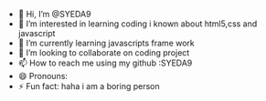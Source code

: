 - 👋 Hi, I’m @SYEDA9
- 👀 I’m interested in learning coding  i known about html5,css and javascript
- 🌱 I’m currently learning javascripts frame work
- 💞️ I’m looking to collaborate on coding project
- 📫 How to reach me using my github :SYEDA9
- 😄 Pronouns: 
- ⚡ Fun fact: haha i am a boring person 

<!---
SYEDA9/SYEDA9 is a ✨ special ✨ repository because its `README.md` (this file) appears on your GitHub profile.
You can click the Preview link to take a look at your changes.
--->
